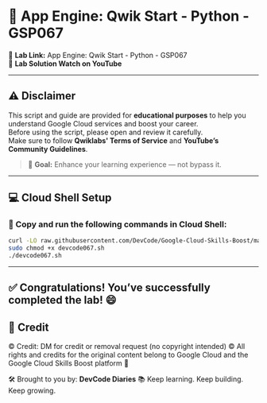 # 📘 App Engine: Qwik Start - Python - GSP067

🚀 **Lab Link:** App Engine: Qwik Start - Python - GSP067  
🎥 **Lab Solution Watch on YouTube**

---

## ⚠️ Disclaimer

This script and guide are provided for **educational purposes** to help you understand Google Cloud services and boost your career.  
Before using the script, please open and review it carefully.  
Make sure to follow **Qwiklabs' Terms of Service** and **YouTube’s Community Guidelines**.

> 🎯 **Goal:** Enhance your learning experience — not bypass it.

---

## 💻 Cloud Shell Setup

### 🚨 Copy and run the following commands in Cloud Shell:

```bash
curl -LO raw.githubusercontent.com/DevCode/Google-Cloud-Skills-Boost/master/App%20Engine%3A%20Qwik%20Start%20-%20Python/devcode067.sh
sudo chmod +x devcode067.sh
./devcode067.sh
```
---
## ✅ Congratulations! You’ve successfully completed the lab! 😄

## 📝 Credit
© Credit: DM for credit or removal request (no copyright intended)
© All rights and credits for the original content belong to Google Cloud and the Google Cloud Skills Boost platform 🙏

🛠️ Brought to you by: **DevCode Diaries**
📚 Keep learning. Keep building. Keep growing.
